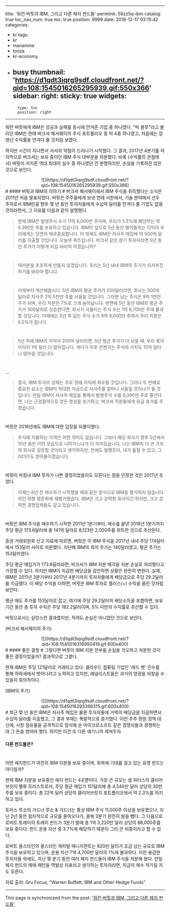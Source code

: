 
---
title: '워런 버핏과 IBM, 그리고 다른 헤지 펀드들'
permlink: 59zz5q-ibm
catalog: true
toc_nav_num: true
toc: true
position: 9999
date: 2018-12-17 03:15:42
categories:
- kr
tags:
- kr
- manamine
- tooza
- kr-economy
- busy
thumbnail: 'https://d1qdt3iqrg9sdf.cloudfront.net/?qid=108:1545016265295939.gif:550x366'
sidebar:
    right:
        sticky: true
widgets:
    -
        type: toc
        position: right
---


워런 버핏에게 IBM은 성공과 실패를 동시에 안겨준 기업 중 하나였다.  "빅 블루"라고 불리던 IBM은 한때 버크셔 해서웨이의 주식 포트폴리오 중 빅 4중 하나였고, 처음에는 엄청난 수익률을 안겨다 줄 것처럼 보였다.

하지만 시간이 지나면서 서서히 약점이 드러나기 시작했다. 그 결과, 2017년 4분기를 마지막으로 버크셔는 보유 중이던 IBM 주식 대부분을 처분했다. 비록 (수익률의 관점에서) 버핏이 저지른 역대 최대의 실수 중 하나였던 건 분명하지만, 손실을 기록하진 않은 것으로 보인다.

<center>
![](https://d1qdt3iqrg9sdf.cloudfront.net/?qid=108:1545016265295939.gif:550x366)
</center>
#
#### 버핏과 IBM의 이야기
#
버크셔 해서웨이에서 IBM 주식을 취득했다는 소식은 2011년 처음 발표되었다. 버핏은 주주들에게 보낸 연례 서한에서, 기술 분야에서 선두 주자로서 IBM만큼 향후 몇 년 동안 투자자들에게 수십억 달러를 안겨다 줄 기업도 없을 것이라면서, 그 이유를 다음과 같이 설명했다.

>현재 IBM은 발생주식 수가 11억 6,000만 주이며, 우리가 5.5%에 해당하는 약 6,390만 주를 보유하고 있습니다. IBM이 앞으로 5년 동안 벌어들이는 이익이 우리에게는 당연히 매우중요합니다. 이 밖에도 IBM은 자사주 매입에 약 500억 달러를 지출할 것입니다. 오늘의 퀴즈입니다. 버크셔 같은 장기 투자자라면 5년 동안 주가가 어떻게 되길 바라야 하겠습니까?
#
>여러분을 초초하게 만들지 않겠습니다. 우리는 5년 내내 IBM의 주가가 지지부진하기를 바라야 합니다.
#
>이제부터 계산해봅시다. 5년 IBM의 평균 주가가 200달러라면, 회사는 500억 달러로 자사주 2억 5천만 주를 사들일 것입니다. 그러면 남는 주식은 9억 1천만 주가 되며, 우리 지분은 7%로 크게 늘어납니다. 반면에 5년 동안 IBM의 평균 주가가 300달러로 상승한다면, 회사가 사들이는 주식 수는 1억 6,700만 주에 불과할 것입니다. 이때에는 5년 후 남는 주식 수가 9억 9,000만 주여서 우리 지분은 6.5%가 됩니다. 
#
>5년 차에 IBM의 이익이 200억 달러라면, 5년 평균 주가가 더 낮을 때, 우리 몫의 이익이 1억 달러 더 많아집니다. 게다가 이후 언젠가는 주식의 가치도 15억 달러나 많아질 것입니다. 
#
…

>결국, IBM 투자의 성패는 주로 장래 이익에 좌우될 것입니다. 그러나 두 번째로 중요한 요소는 IBM이 막대한 자금으로 자사주를 얼마나 사들일 것이냐가 될 것입니다. 만일 IBM이 자사주 매입을 통해서 발행주식 수를 6,390만 주로 줄인다면, 나는 근검절약으로 얻은 명성을 포기하고, 버크셔 직원들에게 유급 휴가를 주겠습니다. 
#
버핏은 2016년에도 IBM에 대한 입장을 되풀이했다.

>주식에 지불하는 가격은 어떤 의미도 없습니다. 그보다 해당 회사가 향후 5년에서 10년 동안 어떤 모습으로 나아가느냐가 더 의미있습니다. 나는 IBM이 더 큰 가치의 회사로 성장할 것이라고 생각하지만, 전에도 말했듯이, 내가 틀릴 수 있고, 그러더라도 받아들이겠습니다. 
#
버핏이 마침내 IBM 투자가 나쁜 결정이었을지도 모른다는 점을 인정한 것은 2017년 초였다.

>이제는 6년 전 매수하기 시작했을 때와 같은 방식으로 IBM을 평가하지 않습니다. 약간 하향 평준화해 재평가했습다. IBM은 크고 강력한 회사이긴 하지만, 크고 강력한 경쟁업체들도 같고 있습니다. 
#
버핏은 IBM 주식을 매수하기 시작한 2011년 1분기부터, 매수를 끝낸 2016년 1분기까지 주당 평균 173.6달러에 총 141억 달러로  8,123만 2,000주를 취득한 것으로 추산된다.

증권 거래위원회 신고 자료에 따르면, 버핏은 이 IBM 주식을 2017년 내내 주당 174달러에서 153달러 사이로 처분했다. 지난해 IBM의 최저 주가는 140달러였고, 평균 주가는 153달러였다.

주당 평균 매입가가 173.6달러라면, 버크셔가 IBM 지분 매각을 자본 손실로 처리했다고 가정할 수 있다. 하지만 IBM이 지급한 배당금을 감안하면 상황은 완전히 변한다.  실제,  IBM은 2011년 3분기부터 2017년 4분기까지 투자자들에게 배당금으로 주당 29.2달러를 지급했다. 이 배당 수익을 더하면, 버핏은 IBM 투자로 플러스(+) 수익을 올린 것처럼 보인다. 

평균 매도 주가를 153달러로 잡고, 여기에 주당 29.2달러의 배당소득을 포함하면, 보유 기간 동안 총 투자 수익은 주당 182.2달러이며, 5% 미만의 수익률로 추산할 수 있다. 

버핏으로서는 실망스런 결과였지만, 적어도 손실은 아니었던 것으로 보인다. 

(버크셔 해서웨이의 주가)
<center>
![](https://d1qdt3iqrg9sdf.cloudfront.net/?qid=108:1545016316950419.gif:600x400)
</center>
#
#### 좋은 결정
#
그렇다면 버핏이 IBM 지분 전부를 손실을 각오하고 처분한 것이 좋은 결정이었을까? 결과적으로 그랬다.

현재 IBM은 주당 121달러로 거래되고 있다. 클라우드 컴퓨팅 기업인 '레드 햇' 인수를 통해 하락세에서 벗어나려고 노력하고 있지만, 애널리스트들은 과거의 영광을 되찾을 수 있을지 회의적이다.

(IBM의 주가)
<center>
![](https://d1qdt3iqrg9sdf.cloudfront.net/?qid=108:1545016293396315.gif:600x400)
</center>
#
최근 몇 년 동안 IBM은 자사주 매입은 물론 투자자들에 거액의 배당금을 지급하면서 수십억 달러를 지출했고, 그 결과 부채는 폭발적으로 증가했다. 이런 주주 환원 정책 대신에, 시장 점유율을 공격적으로 잠식해 온 마이크로소프트 같은 경쟁사들과 경쟁하는 데 그 돈을 썼어야 했다. 하지만 이건 또 다른 얘기니까 제쳐두자.

#### 다른 펀드들은?
#
어떤 헤지펀드가 여전히 IBM 지분을 보유 중이며, 회복에 기대를 걸고 있는 유명 펀드는 어디일까?

현재 IBM 지분을 보유중인  헤지 펀드는 4곳뿐이다. 가장 큰 규모는 샘 피터스의 클리어브릿지 밸류 트러스트로서, 주당 평균 매입가 151달러에 총 4,540만 달러 상당의 30만 주를 보유 중이다. 총 22억 달러 상당의 클리어브릿지 포트폴리오에서 약 2.3%를 차지하고 있다. 

토마스 루소의 가드너 루소 & 가드너는 통상 IBM 주식 11,000주 이상을 보유했으나, 지난 2년 동안 점차적으로 규모를 줄여오다가, 올해 3분기 완전히 발을 뺐다. 그 다음으로 로버트 토레이의 토레이 펀드가 3분기 말에 총 1억 3,220만 달러 상당의  88,000주를 보유 중이다. 펀드 운용 자산 중 3.7%에 해당하기 때문이 그리 큰  비중이라고 할 수 없다.

로버트 올스타인의 올스타인 캐피털 매니지먼트는 820만 달러가 조금 넘는 규모로 IBM 주식을 보유하고 있으며, 운용 자산  7억 4,700만 달러의 1%에 불과하다. 이런 용감한 투자자들 외에도, 지난 몇 분기 동안 여러 헤지 펀드들이 IBM 주식을 처분해 왔다. 만일 헤지 펀드의 매매 패턴을 역발상 지표라고 생각하는 투자자라면,  지금이 매수 적기일 지도 모른다.

자료 출처: Gru Focus, "Warren Buffett, IBM and Other Hedge Funds"

- - -

This page is synchronized from the post: ['워런 버핏과 IBM, 그리고 다른 헤지 펀드들'](https://steemit.com/@pius.pius/59zz5q-ibm)
